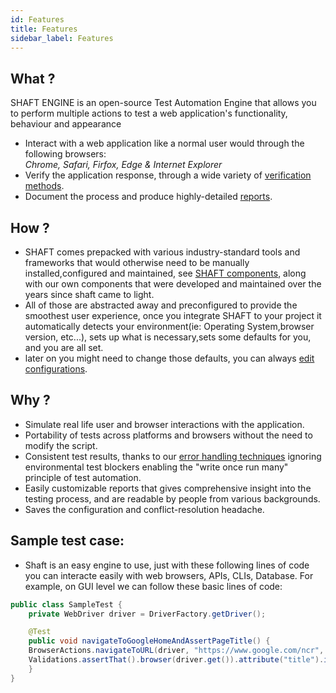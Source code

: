 ```yaml
---
id: Features
title: Features
sidebar_label: Features
---
```


## What ? 
SHAFT ENGINE is an open-source Test Automation Engine that allows you to perform multiple actions to test a web application's functionality, behaviour and appearance
- Interact with a web application like a normal user would through the following browsers: <br/>
*Chrome, Safari, Firfox, Edge & Internet Explorer*
- Verify the application response, through a wide variety of [verification methods].
- Document the process and produce highly-detailed [reports].

## How ? 
- SHAFT comes prepacked with various industry-standard tools and frameworks that would otherwise need to be manually installed,configured and maintained, see [SHAFT components], along with our own components that were developed and maintained over the years since shaft came to light.
- All of those are abstracted away and preconfigured to provide the smoothest user experience, once you integrate SHAFT to your project it automatically detects your environment(ie: Operating System,browser version, etc...), sets up what is necessary,sets some defaults for you, and you are all set.
- later on you might need to change those defaults, you can always [edit configurations].

## Why ? 
- Simulate real life user and browser interactions with the application. 
- Portability of tests across platforms and browsers without the need to modify the script.
- Consistent test results, thanks to our [error handling techniques] ignoring environmental test blockers enabling the "write once run many" principle of test automation.
- Easily customizable reports that gives comprehensive insight into the testing process, and are readable by people from various backgrounds.
- Saves the configuration and conflict-resolution headache.

[browsers]: <#>
[reports]: <#>
[verification methods]: <#>
[SHAFT components]: <#>
[error handling techniques]: <#>
[edit configurations]: <#>

## Sample test case:
- Shaft is an easy engine to use, just with these following lines of code you can interacte easily with web browsers, APIs, CLIs, Database. For example, on GUI level we can follow these basic lines of code: 

```java
public class SampleTest {
    private WebDriver driver = DriverFactory.getDriver();

    @Test
    public void navigateToGoogleHomeAndAssertPageTitle() {
	BrowserActions.navigateToURL(driver, "https://www.google.com/ncr", "https://www.google.com");
    Validations.assertThat().browser(driver.get()).attribute("title").isEqualTo("Google").perform();
    }
}
``` 